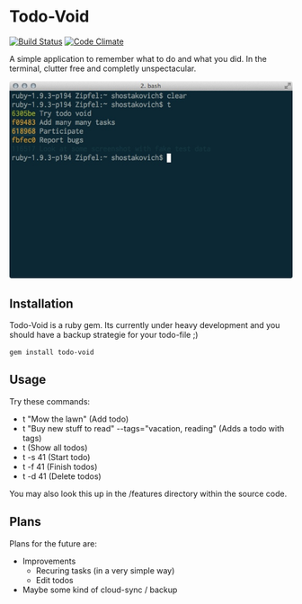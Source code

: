 # Todo-Void
[![Build
Status](https://secure.travis-ci.org/shostakovich/Todo-Void.png)](http://travis-ci.org/shostakovich/TodoVoid) [![Code
Climate](https://codeclimate.com/badge.png)](https://codeclimate.com/github/shostakovich/Todo-Void)

A simple application to remember what to do and what you did. In the terminal, clutter free and completly unspectacular.

![Screenshot](https://github.com/shostakovich/Todo-Void/raw/master/screenshot.jpg)

## Installation

Todo-Void is a ruby gem. Its currently under heavy development and you should have a backup strategie for your todo-file ;)

	gem install todo-void
	

## Usage

Try these commands:

* t "Mow the lawn" (Add todo)
* t "Buy new stuff to read" --tags="vacation, reading" (Adds a todo with tags)
* t (Show all todos)
* t -s 41 (Start todo)
* t -f 41 (Finish todos)
* t -d 41 (Delete todos)

You may also look this up in the /features directory within the source code.

## Plans

Plans for the future are:

* Improvements
	* Recuring tasks (in a very simple way)
	* Edit todos
* Maybe some kind of cloud-sync / backup



